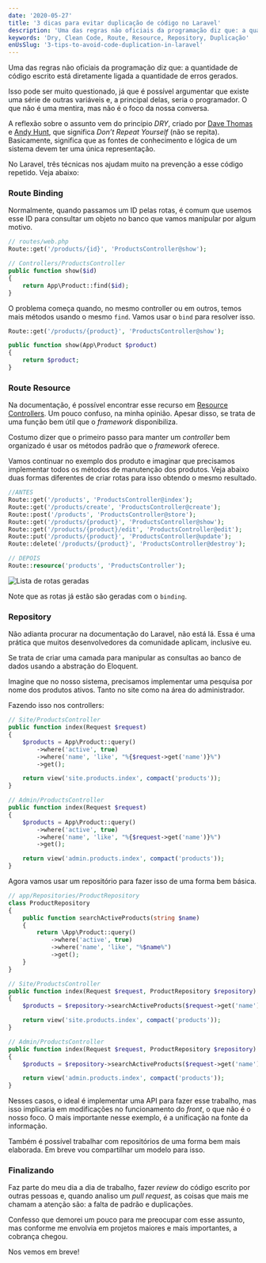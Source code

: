 ```yaml
---
date: '2020-05-27'
title: '3 dicas para evitar duplicação de código no Laravel'
description: 'Uma das regras não oficiais da programação diz que: a quantidade de código escrito está diretamente ligada a quantidade de erros gerados.'
keywords: 'Dry, Clean Code, Route, Resource, Repository, Duplicação'
enUsSlug: '3-tips-to-avoid-code-duplication-in-laravel'
---
```


Uma das regras não oficiais da programação diz que: a quantidade de código escrito está diretamente ligada a quantidade
de erros gerados.

Isso pode ser muito questionado, já que é possível argumentar que existe uma série de outras variáveis e, a principal
delas, seria o programador. O que não é uma mentira, mas não é o foco da nossa conversa.

A reflexão sobre o assunto vem do princípio _DRY_, criado
por [Dave Thomas](https://en.wikipedia.org/wiki/Dave_Thomas_(programmer))
e [Andy Hunt](https://en.wikipedia.org/wiki/Andy_Hunt_(author)), que significa _Don’t Repeat Yourself_ (não se repita).
Basicamente, significa que as fontes de conhecimento e lógica de um sistema devem ter uma única representação.

No Laravel, três técnicas nos ajudam muito na prevenção a esse código repetido. Veja abaixo:

### Route Binding

Normalmente, quando passamos um ID pelas rotas, é comum que usemos esse ID para consultar um objeto no banco que vamos
manipular por algum motivo.

```php
// routes/web.php
Route::get('/products/{id}', 'ProductsController@show');

// Controllers/ProductsController
public function show($id)
{
    return App\Product::find($id);
}
```

O problema começa quando, no mesmo controller ou em outros, temos mais métodos usando o mesmo `find`. Vamos usar
o `bind` para resolver isso.

```php
Route::get('/products/{product}', 'ProductsController@show');

public function show(App\Product $product)
{
    return $product;
}
```

### Route Resource

Na documentação, é possível encontrar esse recurso
em [Resource Controllers](https://laravel.com/docs/controllers#resource-controllers). Um pouco confuso, na minha
opinião. Apesar disso, se trata de uma função bem útil que o _framework_ disponibiliza.

Costumo dizer que o primeiro passo para manter um _controller_ bem organizado é usar os métodos padrão que o _framework_
oferece.

Vamos continuar no exemplo dos produto e imaginar que precisamos implementar todos os métodos de manutenção dos
produtos. Veja abaixo duas formas diferentes de criar rotas para isso obtendo o mesmo resultado.

```php
//ANTES
Route::get('/products', 'ProductsController@index');
Route::get('/products/create', 'ProductsController@create');
Route::post('/products', 'ProductsController@store');
Route::get('/products/{product}', 'ProductsController@show');
Route::get('/products/{product}/edit', 'ProductsController@edit');
Route::put('/products/{product}', 'ProductsController@update');
Route::delete('/products/{product}', 'ProductsController@destroy');

// DEPOIS
Route::resource('products', 'ProductsController');
```

![Lista de rotas geradas](/images/posts/dont-repeat-yourself/route-list.png)

Note que as rotas já estão são geradas com o `binding`.

### Repository

Não adianta procurar na documentação do Laravel, não está lá. Essa é uma prática que muitos desenvolvedores da
comunidade aplicam, inclusive eu.

Se trata de criar uma camada para manipular as consultas ao banco de dados usando a abstração do Eloquent.

Imagine que no nosso sistema, precisamos implementar uma pesquisa por nome dos produtos ativos. Tanto no site como na
área do administrador.

Fazendo isso nos controllers:

```php
// Site/ProductsController
public function index(Request $request)
{
    $products = App\Product::query()
        ->where('active', true)
        ->where('name', 'like', "%{$request->get('name')}%")
        ->get();

    return view('site.products.index', compact('products'));
}

// Admin/ProductsController
public function index(Request $request)
{
    $products = App\Product::query()
        ->where('active', true)
        ->where('name', 'like', "%{$request->get('name')}%")
        ->get();

    return view('admin.products.index', compact('products'));
}
```

Agora vamos usar um repositório para fazer isso de uma forma bem básica.

```php
// app/Repositories/ProductRepository
class ProductRepository
{
    public function searchActiveProducts(string $name)
    {
        return \App\Product::query()
            ->where('active', true)
            ->where('name', 'like', "%$name%")
            ->get();
    }
}

// Site/ProductsController
public function index(Request $request, ProductRepository $repository)
{
    $products = $repository->searchActiveProducts($request->get('name'));

    return view('site.products.index', compact('products'));
}

// Admin/ProductsController
public function index(Request $request, ProductRepository $repository)
{
    $products = $repository->searchActiveProducts($request->get('name'));

    return view('admin.products.index', compact('products'));
}
```

Nesses casos, o ideal é implementar uma API para fazer esse trabalho, mas isso implicaria em modificações no
funcionamento do _front_, o que não é o nosso foco. O mais importante nesse exemplo, é a unificação na fonte da
informação.

Também é possível trabalhar com repositórios de uma forma bem mais elaborada. Em breve vou compartilhar um modelo para
isso.

### Finalizando

Faz parte do meu dia a dia de trabalho, fazer _review_ do código escrito por outras pessoas e, quando analiso um _pull
request_, as coisas que mais me chamam a atenção são: a falta de padrão e duplicações.

Confesso que demorei um pouco para me preocupar com esse assunto, mas conforme me envolvia em projetos maiores e mais
importantes, a cobrança chegou.

Nos vemos em breve!
